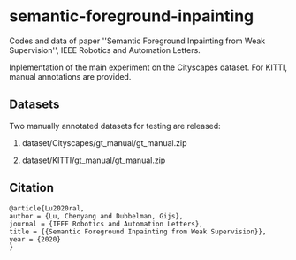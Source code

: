# semantic-foreground-inpainting

Codes and data of paper ''Semantic Foreground Inpainting from Weak Supervision'', IEEE Robotics and Automation Letters.

Inplementation of the main experiment on the Cityscapes dataset. For KITTI, manual annotations are provided.

## Datasets
Two manually annotated datasets for testing are released:

1. dataset/Cityscapes/gt_manual/gt_manual.zip

2. dataset/KITTI/gt_manual/gt_manual.zip


## Citation

```
@article{Lu2020ral,
author = {Lu, Chenyang and Dubbelman, Gijs},
journal = {IEEE Robotics and Automation Letters},
title = {{Semantic Foreground Inpainting from Weak Supervision}},
year = {2020}
}
```
